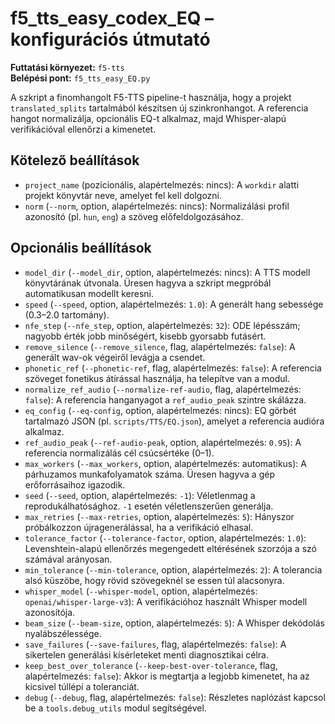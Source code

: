 # f5_tts_easy_codex_EQ – konfigurációs útmutató

**Futtatási környezet:** `f5-tts`  
**Belépési pont:** `f5_tts_easy_EQ.py`

A szkript a finomhangolt F5-TTS pipeline-t használja, hogy a projekt `translated_splits` tartalmából készítsen új szinkronhangot. A referencia hangot normalizálja, opcionális EQ-t alkalmaz, majd Whisper-alapú verifikációval ellenőrzi a kimenetet.

## Kötelező beállítások
- `project_name` (pozícionális, alapértelmezés: nincs): A `workdir` alatti projekt könyvtár neve, amelyet fel kell dolgozni.
- `norm` (`--norm`, option, alapértelmezés: nincs): Normalizálási profil azonosító (pl. `hun`, `eng`) a szöveg előfeldolgozásához.

## Opcionális beállítások
- `model_dir` (`--model_dir`, option, alapértelmezés: nincs): A TTS modell könyvtárának útvonala. Üresen hagyva a szkript megpróbál automatikusan modellt keresni.
- `speed` (`--speed`, option, alapértelmezés: `1.0`): A generált hang sebessége (0.3–2.0 tartomány).
- `nfe_step` (`--nfe_step`, option, alapértelmezés: `32`): ODE lépésszám; nagyobb érték jobb minőségért, kisebb gyorsabb futásért.
- `remove_silence` (`--remove_silence`, flag, alapértelmezés: `false`): A generált wav-ok végeiről levágja a csendet.
- `phonetic_ref` (`--phonetic-ref`, flag, alapértelmezés: `false`): A referencia szöveget fonetikus átírással használja, ha telepítve van a modul.
- `normalize_ref_audio` (`--normalize-ref-audio`, flag, alapértelmezés: `false`): A referencia hanganyagot a `ref_audio_peak` szintre skálázza.
- `eq_config` (`--eq-config`, option, alapértelmezés: nincs): EQ görbét tartalmazó JSON (pl. `scripts/TTS/EQ.json`), amelyet a referencia audióra alkalmaz.
- `ref_audio_peak` (`--ref-audio-peak`, option, alapértelmezés: `0.95`): A referencia normalizálás cél csúcsértéke (0–1).
- `max_workers` (`--max_workers`, option, alapértelmezés: automatikus): A párhuzamos munkafolyamatok száma. Üresen hagyva a gép erőforrásaihoz igazodik.
- `seed` (`--seed`, option, alapértelmezés: `-1`): Véletlenmag a reprodukálhatósághoz. `-1` esetén véletlenszerűen generálja.
- `max_retries` (`--max-retries`, option, alapértelmezés: `5`): Hányszor próbálkozzon újragenerálással, ha a verifikáció elhasal.
- `tolerance_factor` (`--tolerance-factor`, option, alapértelmezés: `1.0`): Levenshtein-alapú ellenőrzés megengedett eltérésének szorzója a szó számával arányosan.
- `min_tolerance` (`--min-tolerance`, option, alapértelmezés: `2`): A tolerancia alsó küszöbe, hogy rövid szövegeknél se essen túl alacsonyra.
- `whisper_model` (`--whisper-model`, option, alapértelmezés: `openai/whisper-large-v3`): A verifikációhoz használt Whisper modell azonosítója.
- `beam_size` (`--beam-size`, option, alapértelmezés: `5`): A Whisper dekódolás nyalábszélessége.
- `save_failures` (`--save-failures`, flag, alapértelmezés: `false`): A sikertelen generálási kísérleteket menti diagnosztikai célra.
- `keep_best_over_tolerance` (`--keep-best-over-tolerance`, flag, alapértelmezés: `false`): Akkor is megtartja a legjobb kimenetet, ha az kicsivel túllépi a toleranciát.
- `debug` (`--debug`, flag, alapértelmezés: `false`): Részletes naplózást kapcsol be a `tools.debug_utils` modul segítségével.

